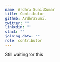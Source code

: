 ```yaml
---
name: Ardhra SunilKumar
title: Contributor
github: ArdhraSunil
twitter: ""
linkedin: ""
slack: ""
joining_date: ""
role: contributor
---
```


Still waiting for this
